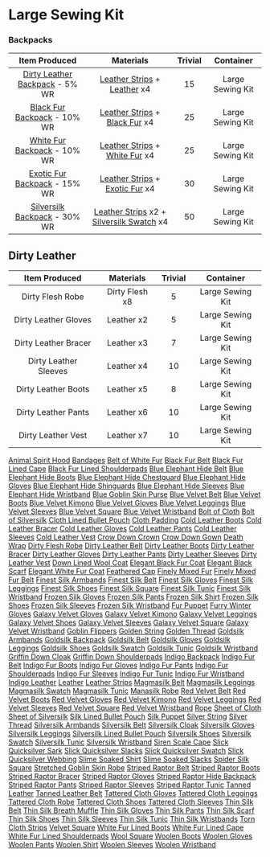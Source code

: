 <!-- TITLE: Tailoring -->
<!-- SUBTITLE: The hobby of choice for budding fashionistas -->

# Large Sewing Kit
### Backpacks
|Item Produced|Materials|Trivial|Container|
|:---:|:-----:|:----:|:----:|
|[Dirty Leather Backpack](dirty-leather-backpack) - 5% WR|[Leather Strips](leather-strips) + [Leather](leather) x4|15|Large Sewing Kit|
|[Black Fur Backpack](black-fur-backpack) - 10% WR|[Leather Strips](leather-strips) + [Black Fur](black-fur) x4|25|Large Sewing Kit|
|[White Fur Backpack](white-fur-backpack) - 10% WR|[Leather Strips](leather-strips) + [White Fur](white-fur) x4|25|	Large Sewing Kit|
|[Exotic Fur Backpack](exotic-fur-backpack) - 15% WR|[Leather Strips](leather-strips) + [Exotic Fur](exotic-fur) x4|30|	Large Sewing Kit|
|[Silversilk Backpack](silversilk-backpack) - 30% WR|[Leather Strips](leather-strips) x2 + [Silversilk Swatch](silversilk-swatch) x4|50|Large Sewing Kit|

## Dirty Leather
|Item Produced|Materials|Trivial|Container|
|:---:|:-----:|:----:|:----:|
|Dirty Flesh Robe|	Dirty Flesh x8	|5|	Large Sewing Kit|
|Dirty Leather Gloves|	Leather x2	|5|	Large Sewing Kit|
|Dirty Leather Bracer|	Leather x3	|7|	Large Sewing Kit|
|Dirty Leather Sleeves|	Leather x4	|10|	Large Sewing Kit|
|Dirty Leather Boots|	Leather x5	|8|	Large Sewing Kit|
|Dirty Leather Pants|	Leather x6	|10|	Large Sewing Kit|
|Dirty Leather Vest|	Leather x7	|10|	Large Sewing Kit|




[Animal Spirit Hood](animal-spirit-hood)
[Bandages](bandages)
[Belt of White Fur](belt-of-white-fur)
[Black Fur Belt](black-fur-belt)
[Black Fur Lined Cape](black-fur-lined-cape)
[Black Fur Lined Shoulderpads](black-fur-lined-shoulderpads)
[Blue Elephant Hide Belt](blue-elephant-hide-belt)
[Blue Elephant Hide Boots](blue-elephant-hide-boots)
[Blue Elephant Hide Chestguard](blue-elephant-hide-chestguard)
[Blue Elephant Hide Gloves](blue-elephant-hide-gloves)
[Blue Elephant Hide Shinguards](blue-elephant-hide-shinguards)
[Blue Elephant Hide Sleeves](blue-elephant-hide-sleeves)
[Blue Elephant Hide Wristband](blue-elephant-hide-wristband)
[Blue Goblin Skin Purse](blue-goblin-skin-purse)
[Blue Velvet Belt](blue-velvet-belt)
[Blue Velvet Boots](blue-velvet-boots)
[Blue Velvet Kimono](blue-velvet-kimono)
[Blue Velvet Gloves](blue-velvet-gloves)
[Blue Velvet Leggings](blue-velvet-leggings)
[Blue Velvet Sleeves](blue-velvet-sleeves)
[Blue Velvet Square](blue-velvet-square)
[Blue Velvet Wristband](blue-velvet-wristband)
[Bolt of Cloth](bolt-of-cloth)
[Bolt of Silversilk](bolt-of-silversilk)
[Cloth Lined Bullet Pouch](cloth-lined-bullet-pouch)
[Cloth Padding](cloth-padding)
[Cold Leather Boots](cold-leather-boots)
[Cold Leather Bracer](cold-leather-bracer)
[Cold Leather Gloves](cold-leather-gloves)
[Cold Leather Pants](cold-leather-pants)
[Cold Leather Sleeves](cold-leather-sleeves)
[Cold Leather Vest](cold-leather-vest)
[Crow Down Crown](crow-down-crown)
[Crow Down Gown](crow-down-gown)
[Death Wrap](death-wrap)
[Dirty Flesh Robe](dirty-flesh-robe)
[Dirty Leather Belt](dirty-leather-belt)
[Dirty Leather Boots](dirty-leather-boots)
[Dirty Leather Bracer](dirty-leather-bracer)
[Dirty Leather Gloves](dirty-leather-gloves)
[Dirty Leather Pants](dirty-leather-pants)
[Dirty Leather Sleeves](dirty-leather-sleeves)
[Dirty Leather Vest](dirty-leather-vest)
[Down Lined Wool Coat](down-lined-wool-coat)
[Elegant Black Fur Coat](elegant-black-fur-coat)
[Elegant Black Scarf](elegant-black-scarf)
[Elegant White Fur Coat](elegant-white-fur-coat)
[Feathered Cap](feathered-cap)
[Finely Mixed Fur](finely-mixed-fur)
[Finely Mixed Fur Belt](finely-mixed-fur-belt)
[Finest Silk Armbands](finest-silk-armbands)
[Finest Silk Belt](finest-silk-belt)
[Finest Silk Gloves](finest-silk-gloves)
[Finest Silk Leggings](finest-silk-leggings)
[Finest Silk Shoes](finest-silk-shoes)
[Finest Silk Square](finest-silk-square)
[Finest Silk Tunic](finest-silk-tunic)
[Finest Silk Wristband](finest-silk-wristband)
[Frozen Silk Gloves](frozen-silk-gloves)
[Frozen Silk Pants](frozen-silk-pants)
[Frozen Silk Shirt](frozen-silk-shirt)
[Frozen Silk Shoes](frozen-silk-shoes)
[Frozen Silk Sleeves](frozen-silk-sleeves)
[Frozen Silk Wristband](frozen-silk-wristband)
[Fur Puppet](fur-puppet)
[Furry Winter Gloves](furry-winter-gloves)
[Galaxy Velvet Gloves](galaxy-velvet-gloves)
[Galaxy Velvet Kimono](galaxy-velvet-kimono)
[Galaxy Velvet Leggings](galaxy-velvet-leggings)
[Galaxy Velvet Shoes](galaxy-velvet-shoes)
[Galaxy Velvet Sleeves](galaxy-velvet-sleeves)
[Galaxy Velvet Square](galaxy-velvet-square)
[Galaxy Velvet Wristband](galaxy-velvet-wristband)
[Goblin Flippers](goblin-flippers)
[Golden String](golden-string)
[Golden Thread](golden-thread)
[Goldsilk Armbands](goldsilk-armbands)
[Goldsilk Backpack](goldsilk-backpack)
[Goldsilk Belt](goldsilk-belt)
[Goldsilk Gloves](goldsilk-gloves)
[Goldsilk Leggings](goldsilk-leggings)
[Goldsilk Shoes](goldsilk-shoes)
[Goldsilk Swatch](goldsilk-swatch)
[Goldsilk Tunic](goldsilk-tunic)
[Goldsilk Wristband](goldsilk-wristband)
[Griffin Down Cloak](griffin-down-cloak)
[Griffin Down Shoulderpads](griffin-down-shoulderpads)
[Indigo Backpack](indigo-backpack)
[Indigo Fur Belt](indigo-fur-belt)
[Indigo Fur Boots](indigo-fur-boots)
[Indigo Fur Gloves](indigo-fur-gloves)
[Indigo Fur Pants](indigo-fur-pants)
[Indigo Fur Shoulderpads](indigo-fur-shoulderpads)
[Indigo Fur Sleeves](indigo-fur-sleeves)
[Indigo Fur Tunic](indigo-fur-tunic)
[Indigo Fur Wristband](indigo-fur-wristband)
[Indigo Leather](indigo-leather)
[Leather](leather)
[Leather Strips](leather-strips)
[Magmasilk Belt](magmasilk-belt)
[Magmasilk Leggings](magmasilk-leggings)
[Magmasilk Swatch](magmasilk-swatch)
[Magmasilk Tunic](magmasilk-tunic)
[Manasilk Robe](manasilk-robe)
[Red Velvet Belt](red-velvet-belt)
[Red Velvet Boots](red-velvet-boots)
[Red Velvet Gloves](red-velvet-gloves)
[Red Velvet Kimono](red-velvet-kimono)
[Red Velvet Leggings](red-velvet-leggings)
[Red Velvet Sleeves](red-velvet-sleeves)
[Red Velvet Square](red-velvet-square)
[Red Velvet Wristband](red-velvet-wristband)
[Rope](rope)
[Sheet of Cloth](sheet-of-cloth)
[Sheet of Silversilk](sheet-of-silversilk)
[Silk Lined Bullet Pouch](silk-lined-bullet-pouch)
[Silk Puppet](silk-puppet)
[Silver String](silver-string)
[Silver Thread](silver-thread)
[Silversilk Armbands](silversilk-armbands)
[Silversilk Belt](silversilk-belt)
[Silversilk Cloak](silversilk-cloak)
[Silversilk Gloves](silversilk-gloves)
[Silversilk Leggings](silversilk-leggings)
[Silversilk Lined Bullet Pouch](silversilk-lined-bullet-pouch)
[Silversilk Shoes](silversilk-shoes)
[Silversilk Swatch](silversilk-swatch)
[Silversilk Tunic](silversilk-tunic)
[Silversilk Wristband](silversilk-wristband)
[Siren Scale Cape](siren-scale-cape)
[Slick Quicksilver Sark](slick-quicksilver-sark)
[Slick Quicksilver Slacks](slick-quicksilver-slacks)
[Slick Quicksilver Swatch](slick-quicksilver-swatch)
[Slick Quicksilver Webbing](slick-quicksilver-webbing)
[Slime Soaked Shirt](slime-soaked-shirt)
[Slime Soaked Slacks](slime-soaked-slacks)
[Spider Silk Square](spider-silk-square)
[Stretched Goblin Skin Robe](stretched-goblin-skin-robe)
[Striped Raptor Belt](striped-raptor-belt)
[Striped Raptor Boots](striped-raptor-boots)
[Striped Raptor Bracer](striped-raptor-bracer)
[Striped Raptor Gloves](striped-raptor-gloves)
[Striped Raptor Hide Backpack](striped-raptor-hide-backpack)
[Striped Raptor Pants](striped-raptor-pants)
[Striped Raptor Sleeves](striped-raptor-sleeves)
[Striped Raptor Tunic](striped-raptor-tunic)
[Tanned Leather](tanned-leather)
[Tanned Leather Belt](tanned-leather-belt)
[Tattered Cloth Gloves](tattered-cloth-gloves)
[Tattered Cloth Leggings](tattered-cloth-leggings)
[Tattered Cloth Robe](tattered-cloth-robe)
[Tattered Cloth Shoes](tattered-cloth-shoes)
[Tattered Cloth Sleeves](tattered-cloth-sleeves)
[Thin Silk Belt](thin-silk-belt)
[Thin Silk Breath Muffle](thin-silk-breath-muffle)
[Thin Silk Gloves](thin-silk-gloves)
[Thin Silk Pants](thin-silk-pants)
[Thin Silk Scarf](thin-silk-scarf)
[Thin Silk Shoes](thin-silk-shoes)
[Thin Silk Sleeves](thin-silk-sleeves)
[Thin Silk Tunic](thin-silk-tunic)
[Thin Silk Wristbands](thin-silk-wristbands)
[Torn Cloth Strips](torn-cloth-strips)
[Velvet Square](velvet-square)
[White Fur Lined Boots](white-fur-lined-boots)
[White Fur Lined Cape](white-fur-lined-cape)
[White Fur Lined Shoulderpads](white-fur-lined-shoulderpads)
[Wool Square](wool-square)
[Woolen Boots](woolen-boots)
[Woolen Gloves](woolen-gloves)
[Woolen Pants](woolen-pants)
[Woolen Shirt](woolen-shirt)
[Woolen Sleeves](woolen-sleeves)
[Woolen Wristband](woolen-wristband)

